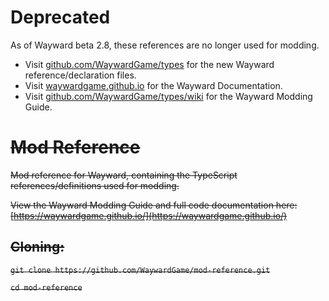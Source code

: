 # Deprecated

As of Wayward beta 2.8, these references are no longer used for modding.

* Visit [github.com/WaywardGame/types](https://github.com/WaywardGame/types/) for the new Wayward reference/declaration files.
* Visit [waywardgame.github.io](https://waywardgame.github.io/) for the Wayward Documentation.
* Visit [github.com/WaywardGame/types/wiki](https://github.com/WaywardGame/types/wiki) for the Wayward Modding Guide.

# ~~Mod Reference~~

~~Mod reference for Wayward, containing the TypeScript references/definitions used for modding.~~

~~View the Wayward Modding Guide and full code documentation here: [https://waywardgame.github.io/](https://waywardgame.github.io/)~~

## ~~Cloning:~~

~~`git clone https://github.com/WaywardGame/mod-reference.git`~~

~~`cd mod-reference`~~